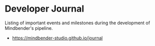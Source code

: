 # Developer Journal

Listing of important events and milestones during the development of Mindbender's pipeline.

- https://mindbender-studio.github.io/journal